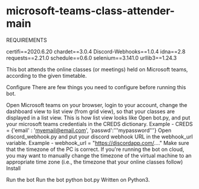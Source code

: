 
# microsoft-teams-class-attender-main
REQUIREMENTS 

certifi==2020.6.20
chardet==3.0.4
Discord-Webhooks==1.0.4
idna==2.8
requests==2.21.0
schedule==0.6.0
selenium==3.141.0
urllib3==1.24.3


This bot attends the online classes (or meetings) held on Microsoft teams, according to the given timetable.

Configure
There are few things you need to configure before running this bot.

Open Microsoft teams on your browser, login to your account, change the dashboard view to list view (from grid view), so that your classes are displayed in a list view.
This is how list view looks like
Open bot.py, and put your microsoft teams credentials in the CREDS dictionary.
Example - CREDS = {'email' : 'myemail@email.com', 'passwd':'''mypassword'''}
Open discord_webhook.py and put your discord webhook URL in the webhook_url variable.
Example - webhook_url = "https://discordapp.com/...."
Make sure that the timezone of the PC is correct. If you're running the bot on cloud, you may want to manually change the timezone of the virtual machine to an appropriate time zone (i.e., the timezone that your online classes follow)
Install


Run the bot
Run the bot python bot.py
Written on Python3.
